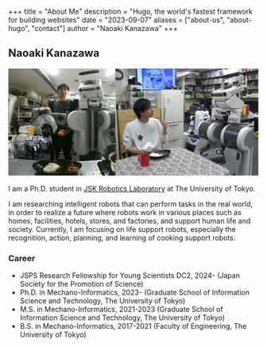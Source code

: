 +++
title = "About Me"
description = "Hugo, the world's fastest framework for building websites"
date = "2023-09-07"
aliases = ["about-us", "about-hugo", "contact"]
author = "Naoaki Kanazawa"
+++

## Naoaki Kanazawa

![my_photo.jpeg](../images/my_dream_crop.jpg)

I am a Ph.D. student in [JSK Robotics Laboratory](http://www.jsk.t.u-tokyo.ac.jp/ ) at The University of Tokyo.

I am researching intelligent robots that can perform tasks in the real world, in order to realize a future where robots work in various places such as homes, facilities, hotels, stores, and factories, and support human life and society.
Currently, I am focusing on life support robots, especially the recognition, action, planning, and learning of cooking support robots.

### Career
* JSPS Research Fellowship for Young Scientists DC2, 2024- (Japan Society for the Promotion of Science)
* Ph.D. in Mechano-Informatics, 2023- (Graduate School of Information Science and Technology, The University of Tokyo)
* M.S. in Mechano-Informatics, 2021-2023 (Graduate School of Information Science and Technology, The University of Tokyo)
* B.S. in Mechano-Informatics, 2017-2021 (Faculty of Engineering, The University of Tokyo)

